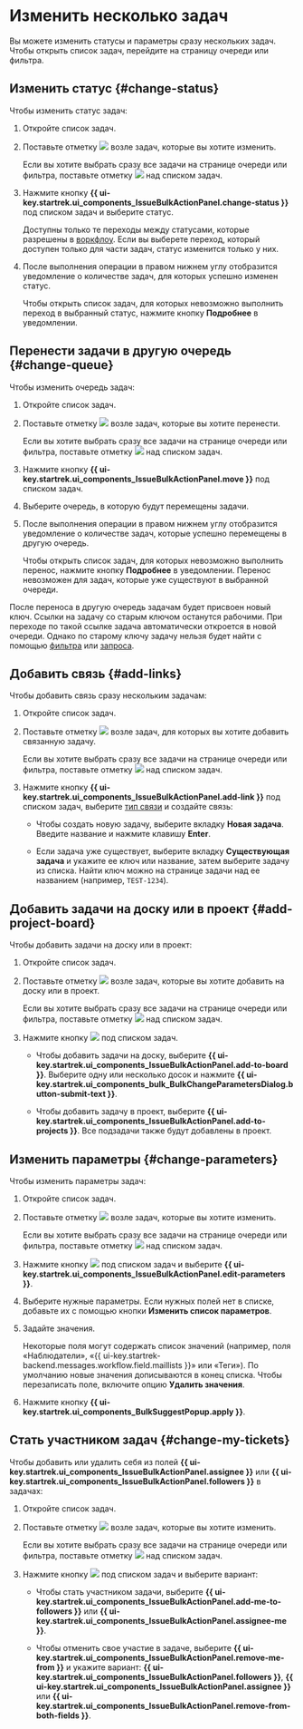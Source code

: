 # Изменить несколько задач

Вы можете изменить статусы и параметры сразу нескольких задач. Чтобы открыть список задач, перейдите на страницу очереди или фильтра.

## Изменить статус {#change-status}

Чтобы изменить статус задач:

1. Откройте список задач.

1. Поставьте отметку ![](../../_assets/tracker/svg/check.svg) возле задач, которые вы хотите изменить.
   
   Если вы хотите выбрать сразу все задачи на странице очереди или фильтра, поставьте отметку ![](../../_assets/tracker/svg/check.svg) над списком задач.

1. Нажмите кнопку **{{ ui-key.startrek.ui_components_IssueBulkActionPanel.change-status }}** под списком задач и выберите статус. 
   
   Доступны только те переходы между статусами, которые разрешены в [воркфлоу](workflow.md). Если вы выберете переход, который доступен только для части задач, статус изменится только у них.
   
1. После выполнения операции в правом нижнем углу отобразится уведомление о количестве задач, для которых успешно изменен статус.
   
   Чтобы открыть список задач, для которых невозможно выполнить переход в выбранный статус, нажмите кнопку **Подробнее** в уведомлении.

## Перенести задачи в другую очередь {#change-queue}

Чтобы изменить очередь задач:

1. Откройте список задач.

1. Поставьте отметку ![](../../_assets/tracker/svg/check.svg) возле задач, которые вы хотите перенести.
   
   Если вы хотите выбрать сразу все задачи на странице очереди или фильтра, поставьте отметку ![](../../_assets/tracker/svg/check.svg) над списком задач.

1. Нажмите кнопку **{{ ui-key.startrek.ui_components_IssueBulkActionPanel.move }}** под списком задач.

1. Выберите очередь, в которую будут перемещены задачи.

1. После выполнения операции в правом нижнем углу отобразится уведомление о количестве задач, которые успешно перемещены в другую очередь.
   
   Чтобы открыть список задач, для которых невозможно выполнить перенос, нажмите кнопку **Подробнее** в уведомлении. Перенос невозможен для задач, которые уже существуют в выбранной очереди.

После переноса в другую очередь задачам будет присвоен новый ключ. Ссылки на задачу со старым ключом останутся рабочими. При переходе по такой ссылке задача автоматически откроется в новой очереди. Однако по старому ключу задачу нельзя будет найти с помощью [фильтра](../manager/quick-filters.md) или [запроса](../user/query-filter#query-format.md).

## Добавить связь {#add-links}

Чтобы добавить связь сразу нескольким задачам:

1. Откройте список задач.

1. Поставьте отметку ![](../../_assets/tracker/svg/check.svg) возле задач, для которых вы хотите добавить связанную задачу.
   
   Если вы хотите выбрать сразу все задачи на странице очереди или фильтра, поставьте отметку ![](../../_assets/tracker/svg/check.svg) над списком задач.

1. Нажмите кнопку **{{ ui-key.startrek.ui_components_IssueBulkActionPanel.add-link }}** под списком задач, выберите [тип связи](../user/links.md) и создайте связь:

      * Чтобы создать новую задачу, выберите вкладку **Новая задача**. Введите название и нажмите клавишу **Enter**.
        
      * Если задача уже существует, выберите вкладку **Существующая задача** и укажите ее ключ или название, затем выберите задачу из списка. Найти ключ можно на странице задачи над ее названием (например, `TEST-1234`).

## Добавить задачи на доску или в проект {#add-project-board}

Чтобы добавить задачи на доску или в проект:

1. Откройте список задач.

1. Поставьте отметку ![](../../_assets/tracker/svg/check.svg) возле задач, которые вы хотите добавить на доску или в проект.
   
   Если вы хотите выбрать сразу все задачи на странице очереди или фильтра, поставьте отметку ![](../../_assets/tracker/svg/check.svg) над списком задач.

1. Нажмите кнопку ![](../../_assets/horizontal-ellipsis.svg) под списком задач.

   * Чтобы добавить задачи на доску, выберите **{{ ui-key.startrek.ui_components_IssueBulkActionPanel.add-to-board }}**. Выберите одну или несколько досок и нажмите **{{ ui-key.startrek.ui_components_bulk_BulkChangeParametersDialog.button-submit-text }}**.

   * Чтобы добавить задачу в проект, выберите **{{ ui-key.startrek.ui_components_IssueBulkActionPanel.add-to-projects }}**. Все подзадачи также будут добавлены в проект.

## Изменить параметры {#change-parameters}

Чтобы изменить параметры задач:

1. Откройте список задач.

1. Поставьте отметку ![](../../_assets/tracker/svg/check.svg) возле задач, которые вы хотите изменить.
   
   Если вы хотите выбрать сразу все задачи на странице очереди или фильтра, поставьте отметку ![](../../_assets/tracker/svg/check.svg) над списком задач.

1. Нажмите кнопку ![](../../_assets/horizontal-ellipsis.svg) под списком задач и выберите **{{ ui-key.startrek.ui_components_IssueBulkActionPanel.edit-parameters }}**.

1. Выберите нужные параметры. Если нужных полей нет в списке, добавьте их с помощью кнопки **Изменить список параметров**.

1. Задайте значения.
   
   Некоторые поля могут содержать список значений (например, поля «Наблюдатели», «{{ ui-key.startrek-backend.messages.workflow.field.maillists }}» или «Теги»). По умолчанию новые значения дописываются в конец списка. Чтобы перезаписать поле, включите опцию **Удалить значения**.

1. Нажмите кнопку **{{ ui-key.startrek.ui_components_BulkSuggestPopup.apply }}**.

## Стать участником задач {#change-my-tickets}

Чтобы добавить или удалить себя из полей **{{ ui-key.startrek.ui_components_IssueBulkActionPanel.assignee }}** или **{{ ui-key.startrek.ui_components_IssueBulkActionPanel.followers }}** в задачах:

1. Откройте список задач.

1. Поставьте отметку ![](../../_assets/tracker/svg/check.svg) возле задач, которые вы хотите изменить.
   
   Если вы хотите выбрать сразу все задачи на странице очереди или фильтра, поставьте отметку ![](../../_assets/tracker/svg/check.svg) над списком задач.

1. Нажмите кнопку ![](../../_assets/horizontal-ellipsis.svg) под списком задач и выберите вариант:

   * Чтобы стать участником задачи, выберите **{{ ui-key.startrek.ui_components_IssueBulkActionPanel.add-me-to-followers }}** или **{{ ui-key.startrek.ui_components_IssueBulkActionPanel.assignee-me }}**.

   * Чтобы отменить свое участие в задаче, выберите **{{ ui-key.startrek.ui_components_IssueBulkActionPanel.remove-me-from }}** и укажите вариант: **{{ ui-key.startrek.ui_components_IssueBulkActionPanel.followers }}**, **{{ ui-key.startrek.ui_components_IssueBulkActionPanel.assignee }}** или **{{ ui-key.startrek.ui_components_IssueBulkActionPanel.remove-from-both-fields }}**.
